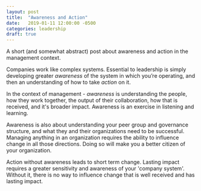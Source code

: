 ```yaml
---
layout: post
title:  "Awareness and Action"
date:   2019-01-11 12:00:00 -0500
categories: leadership
draft: true
---
```


A short (and somewhat abstract) post about awareness and action in the management context.

Companies work like complex systems. Essential to leadership is simply developing greater _awareness_ of the system in which you’re operating, and then an understanding of how to take _action_ on it.

In the context of management - _awareness_ is understanding the people, how they work together, the output of their collaboration, how that is received, and it's broader impact. Awareness is an exercise in listening and learning. 

Awareness is also about understanding your peer group and governance structure, and what they and their organizations need to be successful. Managing anything in an organization requires the ability to influence change in all those directions. Doing so will make you a better citizen of your organization. 

Action without awareness leads to short term change. Lasting impact requires a greater sensitivity and awareness of your 'company system'. Without it, there is no way to influence change that is well received and has lasting impact.